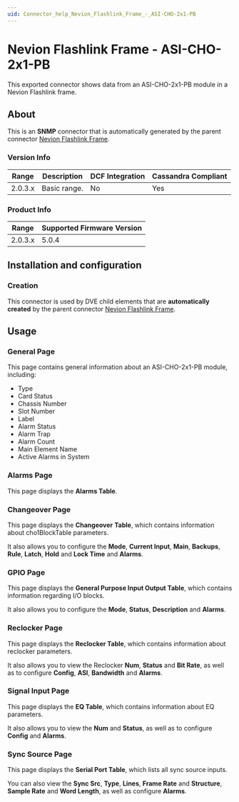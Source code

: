 ```yaml
---
uid: Connector_help_Nevion_Flashlink_Frame_-_ASI-CHO-2x1-PB
---
```


# Nevion Flashlink Frame - ASI-CHO-2x1-PB

This exported connector shows data from an ASI-CHO-2x1-PB module in a Nevion Flashlink frame.

## About

This is an **SNMP** connector that is automatically generated by the parent connector [Nevion Flashlink Frame](xref:Connector_help_Nevion_Flashlink_Frame).

### Version Info

| **Range** | **Description** | **DCF Integration** | **Cassandra Compliant** |
|------------------|-----------------|---------------------|-------------------------|
| 2.0.3.x          | Basic range.    | No                  | Yes                     |

### Product Info

| Range | Supported Firmware Version |
|------------------|-----------------------------|
| 2.0.3.x          | 5.0.4                       |

## Installation and configuration

### Creation

This connector is used by DVE child elements that are **automatically created** by the parent connector [Nevion Flashlink Frame](xref:Connector_help_Nevion_Flashlink_Frame).

## Usage

### General Page

This page contains general information about an ASI-CHO-2x1-PB module, including:

- Type
- Card Status
- Chassis Number
- Slot Number
- Label
- Alarm Status
- Alarm Trap
- Alarm Count
- Main Element Name
- Active Alarms in System

### Alarms Page

This page displays the **Alarms Table**.

### Changeover Page

This page displays the **Changeover** **Table**, which contains information about cho1BlockTable parameters.

It also allows you to configure the **Mode**, **Current Input**, **Main**, **Backups**, **Rule**, **Latch**, **Hold** and **Lock Time** and **Alarms**.

### GPIO Page

This page displays the **General Purpose Input Output Table**, which contains information regarding I/O blocks.

It also allows you to configure the **Mode**, **Status**, **Description** and **Alarms**.

### Reclocker Page

This page displays the **Reclocker Table**, which contains information about reclocker parameters.

It also allows you to view the Reclocker **Num**, **Status** and **Bit Rate**, as well as to configure **Config**, **ASI**, **Bandwidth** and **Alarms**.

### Signal Input Page

This page displays the **EQ Table**, which contains information about EQ parameters.

It also allows you to view the **Num** and **Status**, as well as to configure **Config** and **Alarms**.

### Sync Source Page

This page displays the **Serial Port Table**, which lists all sync source inputs.

You can also view the **Sync Src**, **Type**, **Lines**, **Frame Rate** and **Structure**, **Sample Rate** and **Word Length**, as well as configure **Alarms**.

